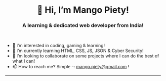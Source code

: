 <h1 align="center" dir="auto">
   👋 Hi, I’m Mango Piety! </h1>
  <h3 align="center" dir="auto"> A learning & dedicated web developer from India! </h3><br>
  
- 👀 I’m interested in coding, gaming & learning!
- 🌱 I’m currently learning HTML, CSS, JS, JSON & Cyber Security!
- 💞️ I’m looking to collaborate on some projects where I can do the best of what I can!
- 📫 How to reach me? Simple -: mango.piety@gmail.com !
<hr>
